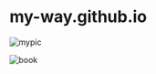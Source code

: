 # my-way.github.io
![mypic](https://user-images.githubusercontent.com/70470499/103120299-220cb500-469d-11eb-9d80-5cc583868628.jpg)

![book](https://user-images.githubusercontent.com/70470499/103122241-7156e380-46a5-11eb-9f6d-3e94fa012cce.jpg)
